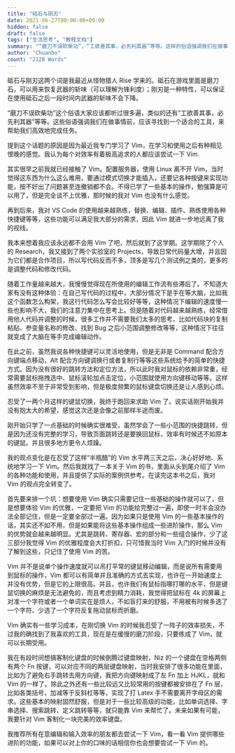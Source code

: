 ```yaml
---
title: "砥石与刚刃"
date: 2021-06-27T00:00:00+09:00
hidden: false
draft: false
tags: ["生活思考", "教程文档"]
summary: "“磨刀不误砍柴功”，“工欲善其事，必先利其器”等等。这样的俗语强调我们在做事情的时候应该寻找到一个适合的工具，来帮助我们高效地完成任务。最近集中学习了 Vim 的使用，有种相见恨晚的感觉，我认为每个追求极致效率的人都应该尝试一下 Vim."
author: "Chuanbo"
count: "2128 Words"
---
```


砥石与刚刃这两个词是我最近从怪物猎人 Rise 学来的。砥石在游戏里面是磨刀石，可以用来恢复武器的斩味（可以理解为锋利度）；刚刃是一种特性，可以保证在使用砥石之后一段时间内武器的斩味不会下降。

“磨刀不误砍柴功”这个俗语大家应该都听过很多遍，类似的还有“工欲善其事，必先利其器”等等。这些俗语强调我们在做事情前，应该寻找到一个适合的工具，来帮助我们高效地完成任务。

提到这个话题的原因是因为最近我专门学习了 Vim，在学习和使用之后有种相见恨晚的感觉。我认为每个对效率有着极高追求的人都应该尝试一下 Vim.

其实很早之前我就已经接触了 Vim。配置服务器，使用 Linux 离不开 Vim，当时觉得这东西为什么这么难用，要通过模式切换才能插入，还要记各种按键来实现功能，按不好出了问题甚至连撤销都不会。不得已学了一些基本的操作，勉强算是可以用了，但是完全谈不上优雅，那时候的我对 Vim 也没有什么感觉。

再到后来，我对 VS Code 的使用越来越熟练，替换、编辑、插件、熟练使用各种快捷键等等，这些功能可以满足我大部分的需求，因此 Vim 就进一步地远离了我的视线。

我本来想着我应该永远都不会用 Vim 了吧，然后就到了这学期。这学期除了个人的 Research，我又接到了两个实验室的 Projects，导致日常代码量大增，并且因为它们都是合作项目，所以写代码反而不多，顶多是写几个测试例之类的，更多的是调整代码和修改代码。

随着工作量越来越大，我慢慢觉得现在所使用的编辑工作流有些滞后了。不知道大家有没有这种体验：在自己写代码的过程中，大部分情况下是手在等大脑，比如我这个函数怎么构架，我这行代码怎么写会比较好等等，这种情况下编辑的速度慢一些也影响不大，我们的注意力集中在思考上。但是随着对代码越来越熟练，经常借用他人代码并调整的时候，很多工作并不需要我们太多的思考，比如代码块的复制粘贴、参变量名称的修改、找到 Bug 之后小范围调整修改等等，这种情况下往往就变成了大脑在等手完成编辑动作。

在此之前，虽然我说各种快捷键可以灵活地使用，但是无非是 Command 配合方向键端点移动，Alt 配合方向键调换行或者复制行等等这些系统给予的简单的快捷方式。因为没有很好的跳转方法和定位方法，所以此时我对鼠标的依赖非常重，经常需要鼠标拖拽选中、鼠标滚轮加点击定位，小范围就使用方向键移动等等。这样虽然效率不至于非常受到影响，但是极度频繁的鼠标键盘切换还是让人感到心烦。

忍受了一两个月这样的键鼠切换，我终于跑回来求助 Vim 了。说实话刚开始我并没有抱太大的希望，感觉这次还是会像之前那样半途而废。

刚开始只学了一点基础的时候确实很难受，虽然学会了一些小范围的快捷跳转，但是因为还没有完整的学习，导致页面跳转还是要换回鼠标，效率有时候还不如原本的键鼠。并且很多地方更令人烦躁。

我的观点变化是在忍受了这样“半瓶醋”的 Vim 水平两三天之后，决心好好地、系统地学习一下 Vim。然后我就找了一本关于 Vim 的书，里面从头到尾介绍了 Vim 的各种功能和使用，并且提供了实际的案例供参考。在读完这本书之后，我对 Vim 的观点完全转变了。

首先要来排一个坑：想要使用 Vim 确实只需要记住一些基础的操作就可以了，但是想要体验 Vim 的优雅，一定要把 Vim 的功能给完整过一遍，即使一时半会没办法全部记住，但是一定要全部过一遍。因为如果只是使用 Vim 的一些基本操作的话，其实还不如不用，但是如果能将这些基本操作组成一些进阶操作，那么 Vim 的优势就会越来越明显。尤其是跳转、寄存器、宏的部分和一些组合操作，少了这三部分我觉得 Vim 的优雅程度会大打折扣，只可惜我当时 Vim 入门的时候并没有了解到这些，只记住了使用 Vim 的苦。

Vim 并不是说单个操作速度就可以吊打平常的键鼠移动编辑，而是说所有需要用到鼠标的操作，Vim 都可以有简单并且准确的方式去实现，也许在一开始速度上并没有优势，但是它的上限很高。并且，也许我们有鼠标指哪打哪的水平，但是键鼠切换的麻烦是无法避免的，而且考虑到精力消耗，我觉得把鼠标在 4k 的屏幕上对准一个字符或者一个单词实在是烦人，不如盲打来的舒服，不用被有时候多选了一个字符、少选了一个字符反复拖动鼠标而折磨。

Vim 确实有一些学习成本，在刚切换 Vim 的时候我忍受了一阵子的效率损失，不过我的确找到了我喜欢的工具，现在是在缓慢的磨刀阶段，只要练成了 Vim，就可以长期受用。

我在有段时间想搞客制化键盘的时候倒腾过键盘映射，Niz 的一个键盘在空格两侧有两个 Fn 按键，可以对应不同的两层键盘映射，当时我安排了很多功能在里面，比如为了避免右手跳转去用方向键，我把方向键映射成了左 Fn 加上 HJKL，就和 Vim 的一样了。除此之外还有一些比较远又比较常用的按键都被安排在了 Fn 层，比如各类括号，加减等于反斜杠等等，实现了打 Latex 手不需要离开字母区的需求。这些基本的映射固然舒服，但是对于一些比较高级的功能，比如单词选择、字串选择、搜索跳转、定义跳转等等，就只能靠 Vim 来帮忙了。未来如果有可能，我要针对 Vim 客制化一块完美的效率键盘。

我推荐所有在意编辑和输入效率的朋友都去尝试一下 Vim，看一看 Vim 提供哪些进阶的功能，如果可以对上你的口味的话相信你也会想要尝试一下 Vim 的。
